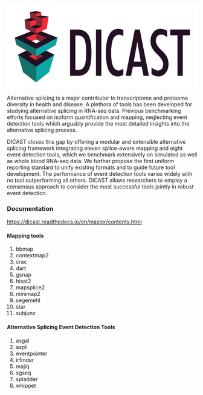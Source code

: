 
![DICAST](docs/source/img/logo.png )

Alternative splicing is a major contributor to transcriptome and proteome diversity in health and disease. A plethora of tools has been developed for studying alternative splicing in RNA-seq data. Previous benchmarking efforts focused on isoform quantification and mapping, neglecting event detection tools which arguably provide the most detailed insights into the alternative splicing process. 

DICAST closes this gap by offering a modular and extensible alternative splicing framework integrating eleven splice-aware mapping and eight event detection tools, which we benchmark extensively on simulated as well as whole blood RNA-seq data. We further propose the first uniform reporting standard to unify existing formats and to guide future tool development. The performance of event detection tools varies widely with no tool outperforming all others. DICAST allows researchers to employ a consensus approach to consider the most successful tools jointly in robust event detection. 

### Documentation

https://dicast.readthedocs.io/en/master/contents.html

#### Mapping tools
1. bbmap
2. contextmap2
3. crac
4. dart
5. gsnap
6. hisat2
7. mapsplice2
8. minimap2
9. segemehl
10. star
11. subjunc

#### Alternative Splicing Event Detection Tools
1. asgal
2. aspli
3. eventpointer
4. irfinder
5. majiq
6. sgseq
7. spladder
8. whippet
